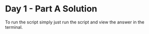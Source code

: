 # Day 1 - Part A Solution
To run the script simply just run the script and view the answer in the terminal. 